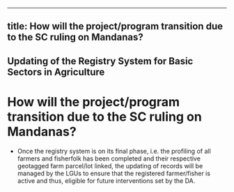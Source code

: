 --- 
 title: How will the project/program transition due to the SC ruling on Mandanas?
 ---

## Updating of the Registry System for Basic Sectors in Agriculture

# How will the project/program transition due to the SC ruling on Mandanas?


 - Once the registry system is on its final phase, i.e. the profiling of all farmers and fisherfolk has been completed and their respective geotagged farm parcel/lot linked, the updating of records will be managed by the LGUs to ensure that the registered farmer/fisher is active and thus, eligible for future interventions set by the DA.
